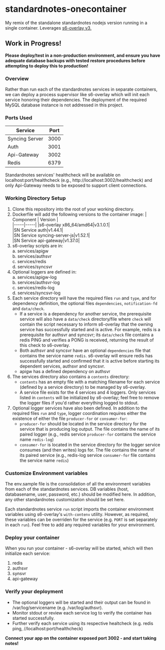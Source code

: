 # standardnotes-onecontainer
My remix of the standalone standardnotes  nodejs version running in a single container.  Leverages [s6-overlay v3.](https://github.com/just-containers/s6-overlay)

## Work in Progress!
**Please deploy/test in a non-production environment, and ensure you have adequate database backups with tested restore procedures before attempting to deploy this to production!**

### Overview
Rather than run each of the standardnotes services in separate containers, we can deploy a process supervisor like s6-overlay which will init each service honoring their dependencies.  The deployment of the required MySQL database instance is not addressed in this project.

### Ports Used  
|Service|Port|
|-----|-----|
|Syncing Server|3000|
|Auth| 3001|
|Api-Gateway|3002|
|Redis|6379|

Standardnotes services' healthcheck will be available on localhost:port/healthcheck (e.g., http://localhost:3002/healthcheck) and only Api-Gateway needs to be exposed to support client connections.

### Working Directory Setup
1. Clone this repository into the root of your working directory. 
2. Dockerfile will add the following versions to the container image: 
   | Component | Version |  
   |-----|-----|
   |s6-overlay x86_64/amd64|v3.1.0.1|    
   |SN Service auth|v1.44.1|  
   |SN Service syncing-server-js|v1.52.1|   
   |SN Service api-gateway|v1.37.0|  
3. s6-overlay scripts are in:  
   a. services/apigw  
   b. services/authsvr  
   c. services/redis  
   d. services/syncsvr  
4. Optional loggers are defined in:  
   a. services/apigw-log  
   b. services/authsvr-log  
   c. services/redis-log  
   d. services/syncsvr-log  
5. Each service directory will have the required files ``run`` and ``type``, and for dependency definition, the optional files ``dependencies``, ``notification-fd`` and ``data/check``.   
   - If a service is a dependency for another service, the prerequisite service will also have a ``data/check`` directory/file where ``check`` will contain the script necessary to inform s6-overlay that the owning service has successfully started and is active.  For example, redis is a prerequisite for authsvr and syncsvr; its ``data/check`` file contains a redis PING and verifies a PONG is received, returning the result of this check to s6-overlay.  
   - Both authsvr and syncsvr have an optional ``dependencies`` file that contains the service name ``redis``.  s6-overlay will ensure redis has successfully started and confirmed that it is active before starting its dependent services, authsvr and syncsvr.
   - apigw has a defined dependency on authsvr
7. The services directory also contains a ``contents`` directory:   
   - ``contents`` has an empty file with a matching filename for each service (defined by a service directory) to be managed by s6-overlay.  
   - A service file exists for the 4 services and 4 loggers.  Only services listed in ``contents`` will be initialized by s6-overlay; feel free to remove the logger files if you'd rather everything logged to stdout.
9. Optional logger services have also been defined.  In addition to the required files ``run`` and ``type``, logger coordination requires either the existence of either the file ``producer-for`` or ``consumer-for``:
   - ``producer-for`` should be located in the service directory for the service that is producing log output.  The file contains the name of its paired logger (e.g., redis service ``producer-for`` contains the service name ``redis-log``)
   - ``consumer-for`` is located in the service directory for the logger service consumes (and then writes) logs for.  The file contains the name of its paired service (e.g., redis-log service ``consumer-for`` file contains the service name ``redis``)  


### Customize Environment variables
The env.sample file is the consolidation of all the environment variables from each of the standardnotes services.  DB variables (host, databasename, user, password, etc.) should be modified here.  In addition, any other standardnotes customization should be set here.    

Each standardnotes service ``run`` script imports the container environment variables using s6-overlay's ``with-contenv`` utility.  However, as required, these variables can be overriden for the service (e.g. ``PORT`` is set separately in each ``run``).  Feel free to add any required variables for your environment.

### Deploy your container
When you run your container - s6-overlay will be started, which will then initialize each service:
   1. redis
   2. authsvr
   3. synsvr
   4. api-gateway  

### Verify your deployment
- The optional loggers will be started and their output can be found in /var/log/servicename (e.g. /var/log/authsvr).
- Monitor stdout or review each service log to verify the container has started successfully.   
- Further verify each service using its respective healtcheck (e.g. redis ping, //localhost:port/healthcheck) 

**Connect your app on the container exposed port 3002 - and start taking notes!**
